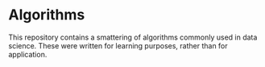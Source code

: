 # Algorithms

This repository contains a smattering of algorithms commonly used in data science. These were written for learning purposes, rather than for application.
